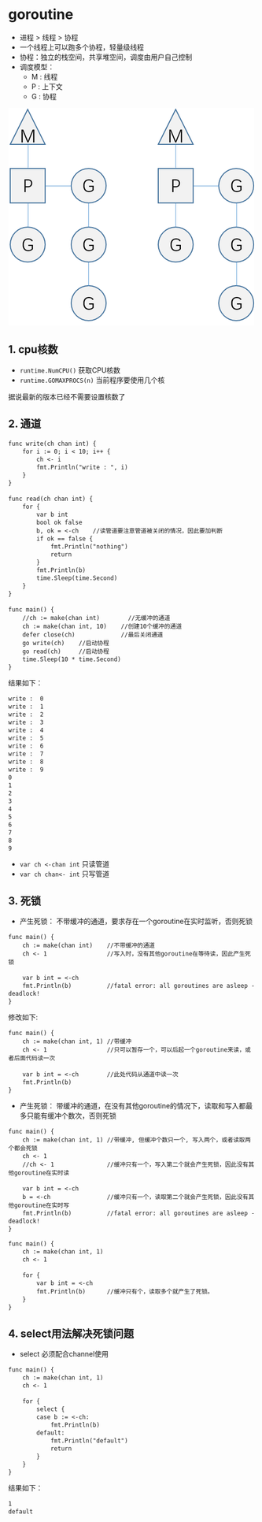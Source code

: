 # goroutine

* 进程 > 线程 > 协程
* 一个线程上可以跑多个协程，轻量级线程
* 协程：独立的栈空间，共享堆空间，调度由用户自己控制
* 调度模型：
  * M : 线程
  * P : 上下文
  * G : 协程

![goroutine.png](goroutine.png)

## 1. cpu核数

* `runtime.NumCPU()`    获取CPU核数
* `runtime.GOMAXPROCS(n)`   当前程序要使用几个核

据说最新的版本已经不需要设置核数了

## 2. 通道

```golang
func write(ch chan int) {
    for i := 0; i < 10; i++ {
        ch <- i
        fmt.Println("write : ", i)
    }
}

func read(ch chan int) {
    for {
        var b int
        bool ok false
        b, ok = <-ch    //读管道要注意管道被关闭的情况，因此要加判断
        if ok == false {
            fmt.Println("nothing")
            return
        }
        fmt.Println(b)
        time.Sleep(time.Second)
    }
}

func main() {
    //ch := make(chan int)        //无缓冲的通道
    ch := make(chan int, 10)    //创建10个缓冲的通道
    defer close(ch)             //最后关闭通道
    go write(ch)    //启动协程
    go read(ch)     //启动协程
    time.Sleep(10 * time.Second)
}
```

结果如下：

```golang
write :  0
write :  1
write :  2
write :  3
write :  4
write :  5
write :  6
write :  7
write :  8
write :  9
0
1
2
3
4
5
6
7
8
9
```

* `var ch <-chan int`   只读管道
* `var ch chan<- int`  只写管道

## 3. 死锁

* 产生死锁： 不带缓冲的通道，要求存在一个goroutine在实时监听，否则死锁

```golang
func main() {
    ch := make(chan int)    //不带缓冲的通道
    ch <- 1                 //写入时，没有其他goroutine在等待读，因此产生死锁

    var b int = <-ch
    fmt.Println(b)          //fatal error: all goroutines are asleep - deadlock!
}
```

修改如下:

```golang
func main() {
    ch := make(chan int, 1) //带缓冲
    ch <- 1                 //只可以暂存一个，可以后起一个goroutine来读，或者后面代码读一次

    var b int = <-ch        //此处代码从通道中读一次
    fmt.Println(b)
}
```

* 产生死锁： 带缓冲的通道，在没有其他goroutine的情况下，读取和写入都最多只能有缓冲个数次，否则死锁

```golang
func main() {
    ch := make(chan int, 1) //带缓冲, 但缓冲个数只一个, 写入两个，或者读取两个都会死锁
    ch <- 1
    //ch <- 1               //缓冲只有一个，写入第二个就会产生死锁，因此没有其他goroutine在实时读

    var b int = <-ch
    b = <-ch                //缓冲只有一个，读取第二个就会产生死锁，因此没有其他goroutine在实时写
    fmt.Println(b)          //fatal error: all goroutines are asleep - deadlock!
}
```

```golang
func main() {
    ch := make(chan int, 1)
    ch <- 1

    for {
        var b int = <-ch
        fmt.Println(b)      //缓冲只有个，读取多个就产生了死锁。
    }
}
```

## 4. select用法解决死锁问题

* select 必须配合channel使用

```golang
func main() {
    ch := make(chan int, 1)
    ch <- 1

    for {
        select {
        case b := <-ch:
            fmt.Println(b)
        default:
            fmt.Println("default")
            return
        }
    }
}
```

结果如下：

```result
1
default
```